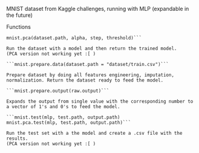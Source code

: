 MNIST dataset from Kaggle challenges, running with MLP (expandable in the future)

Functions
```mnist(dataset.path, alpha, step, threshold)
mnist.pca(dataset.path, alpha, step, threshold)```

Run the dataset with a model and then return the trained model.
(PCA version not working yet :[ )

```mnist.prepare.data(dataset.path = "dataset/train.csv")```

Prepare dataset by doing all features engineering, imputation, normalization. Return the dataset ready to feed the model.

```mnist.prepare.output(raw.output)```

Expands the output from single value with the corresponding number to a vector of 1's and 0's to feed the model.

```mnist.test(mlp, test.path, output.path)
mnist.pca.test(mlp, test.path, output.path)```

Run the test set with a the model and create a .csv file with the results.
(PCA version not working yet :[ )
